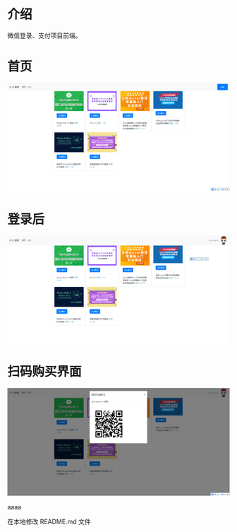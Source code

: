 # 介绍
微信登录、支付项目前端。

# 首页
![](/img/index.png)

# 登录后
![](/img/index-login.png)

# 扫码购买界面
![](/img/code.png)

aaaa


在本地修改 README.md 文件
